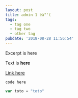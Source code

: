```yaml
---
layout: post
title: admin 1 èà"'(
tags:
  - tag one
  - tag two
  - other tag
pubdate: '2018-08-28 11:56:54'
---
```

Excerpt is here

<!-- more -->

Text is **here**

[Link here](https://example.com)

`code here`

``` javascript
var toto = "toto"
```
